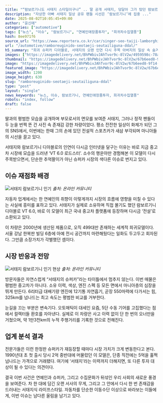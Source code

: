 ```yaml
---
title: "“람보르기니도 서태지 스타일이구나” .. 딸 공개 서태지, 덩달아 그가 탔던 람보르기니까지 관심↑"
description: "자상한 아빠 서태지 일상 공유 팬들 시선은 ‘람보르기니’에 집중 ..."
date: 2025-08-02T10:05:45+09:00
author: "윤신애"
categories: ["automotive"]
tags: ["뉴스", "이슈", "람보르기니", "연예인애장품투자", "희귀차수집열풍"]
hash: 8ee971f6
source_url: "https://www.reportera.co.kr/car/singer-seo-taiji-lamborghini-car/"
url: "/automotive/ramboreuginido-seotaeji-seutailiguna-ddal/"
h5_summary: "희귀 슈퍼카 디아블로, 서태지의 오랜 인연 다시 주목 아버지의 일상 속 숨겨진 클래식카 열정 부각"
images: ["https://imagedelivery.net/BhPWbivJAhTvor9c-8lV2w/4959598c-78a8-41af-bd37-52519caf6800/public", "https://imagedelivery.net/BhPWbivJAhTvor9c-8lV2w/67b6eed8-9f14-4f67-335a-831d66c5ab00/public", "https://imagedelivery.net/BhPWbivJAhTvor9c-8lV2w/f66148f1-d523-4008-9a5d-3cbc8b602e00/public"]
thumbnail: "https://imagedelivery.net/BhPWbivJAhTvor9c-8lV2w/67b6eed8-9f14-4f67-335a-831d66c5ab00/public"
image: "https://imagedelivery.net/BhPWbivJAhTvor9c-8lV2w/67b6eed8-9f14-4f67-335a-831d66c5ab00/public"
featured_image: "https://imagedelivery.net/BhPWbivJAhTvor9c-8lV2w/67b6eed8-9f14-4f67-335a-831d66c5ab00/public"
image_width: 1200
image_height: 630
slug: "ramboreuginido-seotaeji-seutailiguna-ddal"
type: "post"
layout: "single"
news_keywords: "뉴스, 이슈, 람보르기니, 연예인애장품투자, 희귀차수집열풍"
robots: "index, follow"
draft: false
---
```


딸과의 평범한 모습을 공개하며 부모로서의 면모를 보여준 서태지, 그러나 정작 팬들이 두 눈을 번쩍 뜬 건 사진 속 존재감 강한 차량이었다. 평소 잔잔한 일상이 화제가 되던 그의 SNS에서, 이번에는 한때 그의 손에 있던 전설적 스포츠카가 새삼 부각되며 마니아들의 시선을 끌고 있다.  

서태지와 람보르기니 디아블로의 인연이 다시금 인터넷을 달구는 이유는 바로 지금 중고차 시장에 모습을 드러낸 ‘VT 6.0 로드스터’. 소수의 행운아만 경험해본 이 모델이 다시 주목받으면서, 단순한 추억팔이가 아닌 슈퍼카 시장의 색다른 이슈로 번지고 있다.  

## 이슈 재점화 배경

![서태지 람보르기니 인기](https://imagedelivery.net/BhPWbivJAhTvor9c-8lV2w/4959598c-78a8-41af-bd37-52519caf6800/public)
*출처: 온라인 커뮤니티*


자동차 업계에서는 한 연예인의 취향이 이렇게까지 시장의 흐름에 영향을 미칠 수 있다는 사실에 흥미를 표하고 있다. 서태지가 실제로 소유하며 직접 몰기도 했던 람보르기니 디아블로 VT 6.0, 바로 이 모델이 최근 국내 중고차 플랫폼에 등장하며 다시금 ‘전설’로 소환되고 있다.

이 차량은 2000년에 생산된 제품으로, 오직 499대만 존재하는 세계적 희귀모델이다. 서울 강남 한복판 빌딩 6층에 아예 전시 공간까지 마련해뒀다는 일화도 두고두고 회자된다. 그만큼 소장가치가 각별했던 셈이다.

## 시장 반응과 전망

![서태지 람보르기니 인기 현상](https://imagedelivery.net/BhPWbivJAhTvor9c-8lV2w/f66148f1-d523-4008-9a5d-3cbc8b602e00/public)
*출처: 온라인 커뮤니티*


방문자들은 자연스럽게 “서태지의 슈퍼카”라는 타이틀에서 멈추지 않는다. 이번 매물은 평범한 중고차가 아니다. 소유 이력, 색상, 엔진 스펙 등 모든 면에서 마니아층의 심장을 뛰게 만든다. 6리터급 대배기량 엔진에 12기통 자연흡기, 곧장 550마력에 다가서는 힘, 325km를 넘나드는 최고 속도는 평범한 비교를 거부한다.

눈길을 끄는 부분은 변속기다. 오토매틱이 대세인 요즘, 5단 수동 기어를 고집했다는 점에서 컬렉터들 환호를 자아낸다. 실제로 이 차량은 사고 이력 없이 단 한 번의 오너만을 거쳤으며, 약 1만3천km의 누적 주행거리를 기록한 것으로 전해진다.

## 업계 분석 결과

전문가들은 이런 한정판 슈퍼카가 재등장할 때마다 시장 가치가 크게 변동한다고 본다. 1990년대 초 첫 출시 당시 2억 중반대에 머물렀던 이 모델은, 단종 직전에는 5억을 훌쩍 넘나드는 가격으로 거래됐다. 여기에 ‘서태지’라는 이력까지 더해지면, 또 다른 투자 대상이 될 수 있다는 의견이다.

결국 이번 사건은 연예인과 슈퍼카, 그리고 수집문화가 뒤섞인 우리 사회의 새로운 풍경을 보여준다. 차 한 대에 담긴 오랜 서사의 무게, 그리고 그 안에서 다시 한 번 존재감을 드러내는 서태지식 라이프스타일. 자동차를 단순한 이동수단 이상으로 바라보는 이들에게, 이번 이슈는 남다른 울림을 남기고 있다.
